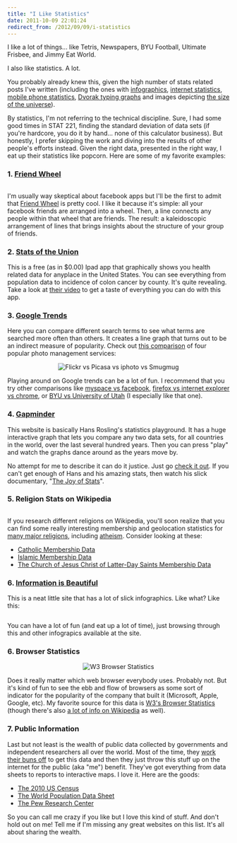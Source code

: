 ```yaml
---
title: "I Like Statistics"
date: 2011-10-09 22:01:24
redirect_from: /2012/09/09/i-statistics
---
```


I like a lot of things... like Tetris, Newspapers, BYU Football, Ultimate Frisbee, and Jimmy Eat World.

I also like statistics. A lot.

You probably already knew this, given the high number of stats related posts I've written (including the ones with [infographics][1], [internet statistics][2], [mobile phone statistics][3], <a href="http://bryanbraun.com/2010/12/27/the-dvorak-keyboard-should-i-learn-it/" target="_blank" rel="noopener noreferrer" title="The Dvorak Keyboard: Should I learn it?">Dvorak typing graphs</a> and images depicting [the size of the universe][4]).

 [1]: http://bryanbraun.com/2011/01/10/the-power-of-infographics/ "The Power of Infographics"
 [2]: http://bryanbraun.com/2010/12/18/how-big-is-the-internet/ "How Big is the Internet?"
 [3]: http://bryanbraun.com/2011/09/21/the-future-is-mobile/ "The Future is Mobile"
 [4]: http://bryanbraun.com/2011/01/23/the-most-important-image-ever-taken/ "The Most Important Image ever Taken"

By statistics, I'm not referring to the technical discipline. Sure, I had some good times in STAT 221, finding the standard deviation of data sets (if you're hardcore, you do it by hand... none of this calculator business). But honestly, I prefer skipping the work and diving into the results of other people's efforts instead. Given the right data, presented in the right way, I eat up their statistics like popcorn. Here are some of my favorite examples:

### 1. <a href="http://www.visualcomplexity.com/vc/project.cfm?id=501" target="_blank" rel="noopener noreferrer" title="Friend Wheel">Friend Wheel</a>

<p style="text-align: center;">
  <img alt="" src="/assets/images/facebook-friend-wheel.jpg" title="facebook-friend-wheel" />
</p>

I'm usually way skeptical about facebook apps but I'll be the first to admit that <a href="http://www.visualcomplexity.com/vc/project.cfm?id=501" target="_blank" rel="noopener noreferrer" title="Friend Wheel">Friend Wheel</a> is pretty cool. I like it because it's simple: all your facebook friends are arranged into a wheel. Then, a line connects any people within that wheel that are friends. The result: a kaleidoscopic arrangement of lines that brings insights about the structure of your group of friends.

### 2. <a href="https://www.engadget.com/2011/05/29/stats-of-the-union-brings-american-demographic-data-to-the-ipad/" target="_blank" rel="noopener noreferrer">Stats of the Union</a>

This is a free (as in $0.00) Ipad app that graphically shows you health related data for anyplace in the United States. You can see everything from population data to incidence of colon cancer by county. It's quite revealing. Take a look at <a href="http://vimeo.com/23482967" target="_blank" rel="noopener noreferrer" title="Stats of the Union Video">their video</a> to get a taste of everything you can do with this app.

### 3. <a href="http://www.google.com/trends" target="_blank" rel="noopener noreferrer" title="Google Trends">Google Trends</a>

Here you can compare different search terms to see what terms are searched more often than others. It creates a line graph that turns out to be an indirect measure of popularity. Check out <a href="http://www.google.com/trends?q=picasa%2C+flickr%2C+smugmug%2C+iphoto&ctab=0&geo=all&date=all&sort=1" target="_blank" rel="noopener noreferrer" title="Google Trends: Flikr, Picasa, Iphoto, and SmugMug">this comparison</a> of four popular photo management services:

<p style="text-align: center;">
  <img alt="Flickr vs Picasa vs iphoto vs Smugmug" src="/assets/images/Google-Trends-Photo-Services.jpg" />
</p>

Playing around on Google trends can be a lot of fun. I recommend that you try other comparisons like <a href="http://www.google.com/trends?q=myspace%2C+facebook&ctab=0&geo=all&date=all&sort=1" target="_blank" rel="noopener noreferrer" title="Google Trends: Myspace vs Facebook">myspace vs facebook</a>, <a href="http://www.google.com/trends?q=firefox%2C+internet+explorer%2C+chrome&ctab=0&geo=all&date=all&sort=1" target="_blank" rel="noopener noreferrer" title="Google Trends: Firefox vs Internet Explorer vs Chrome">firefox vs internet explorer vs chrome</a>, or <a href="http://www.google.com/trends?q=BYU%2C+University+of+Utah&ctab=0&geo=all&date=all&sort=1" target="_blank" rel="noopener noreferrer" title="Google Trends: BYU vs University of Utah">BYU vs University of Utah</a> (I especially like that one).

### 4. <a href="http://www.gapminder.org/" target="_blank" rel="noopener noreferrer" title="Gapminder">Gapminder</a>

This website is basically Hans Rosling's statistics playground. It has a huge interactive graph that lets you compare any two data sets, for all countries in the world, over the last several hundred years. Then you can press "play" and watch the graphs dance around as the years move by.

No attempt for me to describe it can do it justice. Just go <a href="http://www.gapminder.org/world/" target="_blank" rel="noopener noreferrer" title="Interactive Gapminder Map">check it out</a>. If you can't get enough of Hans and his amazing stats, then watch his slick documentary, "<a href="http://www.gapminder.org/videos/the-joy-of-stats/" target="_blank" rel="noopener noreferrer" title="The Joy of Stats">The Joy of Stats</a>".

### 5. Religion Stats on Wikipedia

<p style="text-align: center;">
  <img alt="" src="http://upload.wikimedia.org/wikipedia/commons/0/06/North_America_percent_LDS_2007.PNG" title="LDS Membership Statistics in North America" />
</p>

If you research different religions on Wikipedia, you'll soon realize that you can find some really interesting membership and geolocation statistics for <a href="http://en.wikipedia.org/wiki/Category:Religious_demographics" target="_blank" rel="noopener noreferrer" title="Religious Demographics">many major religions</a>, including <a href="http://en.wikipedia.org/wiki/Demographics_of_atheism" target="_blank" rel="noopener noreferrer" title="Demographics of Atheism">atheism</a>. Consider looking at these:

* <a href="http://en.wikipedia.org/wiki/Catholicism_by_country" target="_blank" rel="noopener noreferrer" title="Catholicism Membership Data">Catholic Membership Data</a>
* <a href="http://en.wikipedia.org/wiki/List_of_countries_by_Muslim_population" target="_blank" rel="noopener noreferrer" title="Islamic Membership Data">Islamic Membership Data</a>
* <a href="http://en.wikipedia.org/wiki/The_Church_of_Jesus_Christ_of_Latter-day_Saints_membership_statistics" target="_blank" rel="noopener noreferrer" title="The Church of Jesus Christ of Latter-day Saints Membership Data">The Church of Jesus Christ of Latter-Day Saints Membership Data</a>

### 6. <a href="http://www.informationisbeautiful.net/" target="_blank" rel="noopener noreferrer" title="Information is Beautiful">Information is Beautiful</a>

This is a neat little site that has a lot of slick infographics. Like what? Like this:

<p style="text-align: center;">
  <img alt=""  src="http://infobeautiful2.s3.amazonaws.com/leftright_EU_1416.gif" title="Left vs Right" />
</p>

You can have a lot of fun (and eat up a lot of time), just browsing through this and other infograpics available at the site.

### 6. Browser Statistics

<p style="text-align: center;">
  <img alt="W3 Browser Statistics" src="/assets/images/W3-Browser-Statistics.jpg" title="W3 Browser Statistics" />
</p>

Does it really matter which web browser everybody uses. Probably not. But it's kind of fun to see the ebb and flow of browsers as some sort of indicator for the popularity of the company that built it (Microsoft, Apple, Google, etc). My favorite source for this data is <a href="http://www.w3schools.com/browsers/browsers_stats.asp" target="_blank" rel="noopener noreferrer" title="W3 Browser Stats">W3's Browser Statistics</a> (though there's also <a href="http://en.wikipedia.org/wiki/Browser_statistics" target="_blank" rel="noopener noreferrer" title="Wikipedia Browser Statistics">a lot of info on Wikipedia</a> as well).

### 7. Public Information

Last but not least is the wealth of public data collected by governments and independent researchers all over the world. Most of the time, they <a href="http://www.youtube.com/watch?v=cMDqP0oy7_4" target="_blank" rel="noopener noreferrer" title="2010 Census: A Difficult Process">work their buns off</a> to get this data and then they just throw this stuff up on the internet for the public (aka "me") benefit. They've got everything from data sheets to reports to interactive maps. I love it. Here are the goods:

* <a href="https://www.census.gov/programs-surveys/decennial-census/data/datasets.2010.html" target="_blank" rel="noopener noreferrer" title="The 2010 US Census">The 2010 US Census</a>
* <a href="https://www.prb.org/2011-world-population-data-sheet-2/" target="_blank" rel="noopener noreferrer" title="The World Population Data Sheet">The World Population Data Sheet</a>
* <a href="http://people-press.org/" target="_blank" rel="noopener noreferrer" title="The Pew Research Center">The Pew Research Center</a>

So you can call me crazy if you like but I love this kind of stuff. And don't hold out on me! Tell me if I'm missing any great websites on this list. It's all about sharing the wealth.
